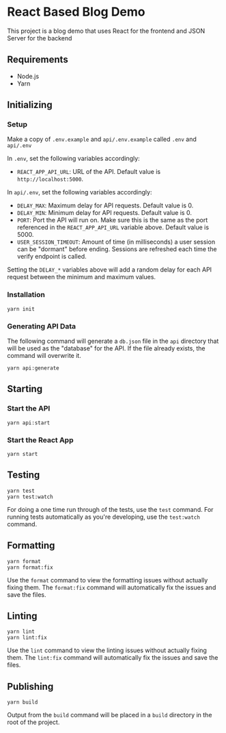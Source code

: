 # React Based Blog Demo

This project is a blog demo that uses React for the frontend and JSON Server for the backend

## Requirements

- Node.js
- Yarn

## Initializing

### Setup

Make a copy of `.env.example` and `api/.env.example` called `.env` and `api/.env`

In `.env`, set the following variables accordingly:

- `REACT_APP_API_URL`: URL of the API. Default value is `http://localhost:5000`.

In `api/.env`, set the following variables accordingly:

- `DELAY_MAX`: Maximum delay for API requests. Default value is 0.
- `DELAY_MIN`: Minimum delay for API requests. Default value is 0.
- `PORT`: Port the API will run on. Make sure this is the same as the port referenced in the `REACT_APP_API_URL` variable above. Default value is 5000.
- `USER_SESSION_TIMEOUT`: Amount of time (in milliseconds) a user session can be "dormant" before ending. Sessions are refreshed each time the verify endpoint is called.

Setting the `DELAY_*` variables above will add a random delay for each API request between the minimum and maximum values.

### Installation

```
yarn init
```

### Generating API Data

The following command will generate a `db.json` file in the `api` directory that will be used as the "database" for the API. If the file already exists, the command will overwrite it.

```
yarn api:generate
```

## Starting

### Start the API

```
yarn api:start
```

### Start the React App

```
yarn start
```

## Testing

```
yarn test
yarn test:watch
```

For doing a one time run through of the tests, use the `test` command. For running tests automatically as you're developing, use the `test:watch` command.

## Formatting

```
yarn format
yarn format:fix
```

Use the `format` command to view the formatting issues without actually fixing them. The `format:fix` command will automatically fix the issues and save the files.

## Linting

```
yarn lint
yarn lint:fix
```

Use the `lint` command to view the linting issues without actually fixing them. The `lint:fix` command will automatically fix the issues and save the files.

## Publishing

```
yarn build
```

Output from the `build` command will be placed in a `build` directory in the root of the project.
